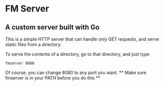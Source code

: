 # FM Server
## A custom server built with Go

This is a simple HTTP server that can handle only GET requests, and serve
static files from a directory.

To serve the contents of a directory, go to that directory, and just type

`fmserver 8080`

Of course, you can change 8080 to any port you want. ** Make sure fmserver is in your PATH before you do this **
